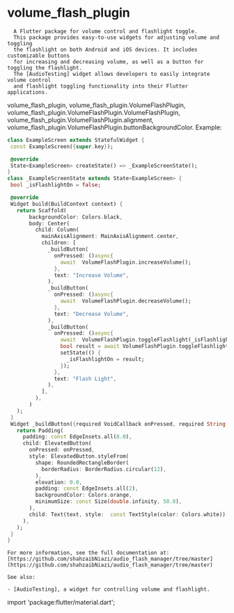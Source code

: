 # volume_flash_plugin

      A Flutter package for volume control and flashlight toggle.
      This package provides easy-to-use widgets for adjusting volume and toggling
      the flashlight on both Android and iOS devices. It includes customizable buttons
      for increasing and decreasing volume, as well as a button for toggling the flashlight.
      The [AudioTesting] widget allows developers to easily integrate volume control
      and flashlight toggling functionality into their Flutter applications. 

volume_flash_plugin, volume_flash_plugin.VolumeFlashPlugin, volume_flash_plugin.VolumeFlashPlugin.VolumeFlashPlugin, volume_flash_plugin.VolumeFlashPlugin.alignment, volume_flash_plugin.VolumeFlashPlugin.buttonBackgroundColor.
    Example:

 ```dart
class ExampleScreen extends StatefulWidget {
  const ExampleScreen({super.key});

  @override
  State<ExampleScreen> createState() => _ExampleScreenState();
}
class _ExampleScreenState extends State<ExampleScreen> {
  bool _isFlashlightOn = false;

  @override
  Widget build(BuildContext context) {
    return Scaffold(
        backgroundColor: Colors.black,
        body: Center(
          child: Column(
            mainAxisAlignment: MainAxisAlignment.center,
            children: [
              _buildButton(
                onPressed: ()async{
                  await  VolumeFlashPlugin.increaseVolume();
                },
                text: "Increase Volume",
              ),
              _buildButton(
                onPressed: ()async{
                  await  VolumeFlashPlugin.decreaseVolume();
                },
                text: "Decrease Volume",
              ),
              _buildButton(
                onPressed: ()async{
                  await  VolumeFlashPlugin.toggleFlashlight(_isFlashlightOn);
                  bool result = await VolumeFlashPlugin.toggleFlashlight(_isFlashlightOn);
                  setState(() {
                    _isFlashlightOn = result;
                  });
                },
                text: "Flash Light",
              ),
            ],
          ),
        )
    );
  }
  Widget _buildButton({required VoidCallback onPressed, required String text}) {
    return Padding(
      padding: const EdgeInsets.all(8.0),
      child: ElevatedButton(
        onPressed: onPressed,
        style: ElevatedButton.styleFrom(
          shape: RoundedRectangleBorder(
            borderRadius: BorderRadius.circular(12),
          ),
          elevation: 0.0,
          padding: const EdgeInsets.all(2),
          backgroundColor: Colors.orange,
          minimumSize: const Size(double.infinity, 50.0),
        ),
        child: Text(text, style:  const TextStyle(color: Colors.white)),
      ),
    );
  }
}

 ```

    For more information, see the full documentation at:
    [https://github.com/shahzaibNiazi/audio_flash_manager/tree/master](https://github.com/shahzaibNiazi/audio_flash_manager/tree/master)
 
    See also:

    - [AudioTesting], a widget for controlling volume and flashlight.

import 'package:flutter/material.dart';


